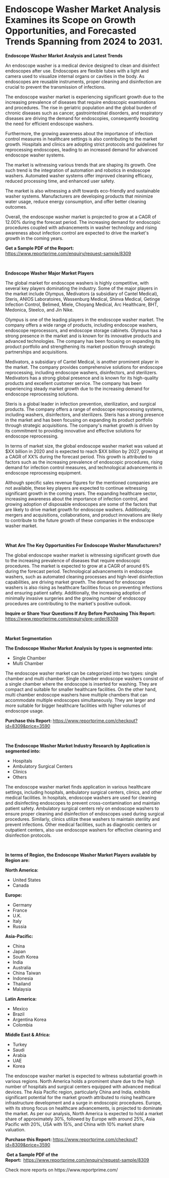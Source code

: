 <p><h1>Endoscope Washer Market Analysis Examines its Scope on Growth Opportunities, and Forecasted Trends Spanning from 2024 to 2031.</h1></p><p><strong>Endoscope Washer Market Analysis and Latest Trends</strong></p>
<p><p>An endoscope washer is a medical device designed to clean and disinfect endoscopes after use. Endoscopes are flexible tubes with a light and camera used to visualize internal organs or cavities in the body. As endoscopes are reusable instruments, proper cleaning and disinfection are crucial to prevent the transmission of infections.</p><p>The endoscope washer market is experiencing significant growth due to the increasing prevalence of diseases that require endoscopic examinations and procedures. The rise in geriatric population and the global burden of chronic diseases such as cancer, gastrointestinal disorders, and respiratory diseases are driving the demand for endoscopies, consequently boosting the need for efficient endoscope washers.</p><p>Furthermore, the growing awareness about the importance of infection control measures in healthcare settings is also contributing to the market growth. Hospitals and clinics are adopting strict protocols and guidelines for reprocessing endoscopes, leading to an increased demand for advanced endoscope washer systems.</p><p>The market is witnessing various trends that are shaping its growth. One such trend is the integration of automation and robotics in endoscope washers. Automated washer systems offer improved cleaning efficacy, reduced processing time, and enhanced user safety.</p><p>The market is also witnessing a shift towards eco-friendly and sustainable washer systems. Manufacturers are developing products that minimize water usage, reduce energy consumption, and offer better cleaning outcomes.</p><p>Overall, the endoscope washer market is projected to grow at a CAGR of 12.00% during the forecast period. The increasing demand for endoscopic procedures coupled with advancements in washer technology and rising awareness about infection control are expected to drive the market's growth in the coming years.</p></p>
<p><strong>Get a Sample PDF of the Report:&nbsp;</strong> <a href="https://www.reportprime.com/enquiry/request-sample/8309">https://www.reportprime.com/enquiry/request-sample/8309</a></p>
<p>&nbsp;</p>
<p><strong>Endoscope Washer Major Market Players</strong></p>
<p><p>The global market for endoscope washers is highly competitive, with several key players dominating the industry. Some of the major players in the market include Olympus, Medivators (a subsidiary of Cantel Medical), Steris, ANIOS Laboratoires, Wassenburg Medical, Shinva Medical, Getinge Infection Control, Belimed, Miele, Choyang Medical, Arc Healthcare, BHT, Medonica, Steelco, and Jin Nike. </p><p>Olympus is one of the leading players in the endoscope washer market. The company offers a wide range of products, including endoscope washers, endoscope reprocessors, and endoscope storage cabinets. Olympus has a strong presence in the market and is known for its innovative products and advanced technologies. The company has been focusing on expanding its product portfolio and strengthening its market position through strategic partnerships and acquisitions. </p><p>Medivators, a subsidiary of Cantel Medical, is another prominent player in the market. The company provides comprehensive solutions for endoscope reprocessing, including endoscope washers, disinfectors, and sterilizers. Medivators has a strong global presence and is known for its high-quality products and excellent customer service. The company has been experiencing steady market growth due to the increasing demand for endoscope reprocessing solutions.</p><p>Steris is a global leader in infection prevention, sterilization, and surgical products. The company offers a range of endoscope reprocessing systems, including washers, disinfectors, and sterilizers. Steris has a strong presence in the market and has been focusing on expanding its product portfolio through strategic acquisitions. The company's market growth is driven by its commitment to providing innovative and effective solutions for endoscope reprocessing.</p><p>In terms of market size, the global endoscope washer market was valued at $XX billion in 2020 and is expected to reach $XX billion by 2027, growing at a CAGR of XX% during the forecast period. This growth is attributed to factors such as the increasing prevalence of endoscopic procedures, rising demand for infection control measures, and technological advancements in endoscope reprocessing equipment.</p><p>Although specific sales revenue figures for the mentioned companies are not available, these key players are expected to continue witnessing significant growth in the coming years. The expanding healthcare sector, increasing awareness about the importance of infection control, and growing adoption of disposable endoscopes are some of the factors that are likely to drive market growth for endoscope washers. Additionally, mergers and acquisitions, collaborations, and product innovations are likely to contribute to the future growth of these companies in the endoscope washer market.</p></p>
<p>&nbsp;</p>
<p><strong>What Are The Key Opportunities For Endoscope Washer Manufacturers?</strong></p>
<p><p>The global endoscope washer market is witnessing significant growth due to the increasing prevalence of diseases that require endoscopic procedures. The market is expected to grow at a CAGR of around 6% during the forecast period. Technological advancements in endoscope washers, such as automated cleaning processes and high-level disinfection capabilities, are driving market growth. The demand for endoscope washers is also rising as healthcare facilities focus on preventing infections and ensuring patient safety. Additionally, the increasing adoption of minimally invasive surgeries and the growing number of endoscopy procedures are contributing to the market's positive outlook.</p></p>
<p><strong>Inquire or Share Your Questions If Any Before Purchasing This Report:</strong> <a href="https://www.reportprime.com/enquiry/pre-order/8309">https://www.reportprime.com/enquiry/pre-order/8309</a></p>
<p>&nbsp;</p>
<p><strong>Market Segmentation</strong></p>
<p><strong>The Endoscope Washer Market Analysis by types is segmented into:</strong></p>
<p><ul><li>Single Chamber</li><li>Multi Chamber</li></ul></p>
<p><p>The endoscope washer market can be categorized into two types: single chamber and multi chamber. Single chamber endoscope washers consist of a single chamber where the endoscope is inserted for washing. They are compact and suitable for smaller healthcare facilities. On the other hand, multi chamber endoscope washers have multiple chambers that can accommodate multiple endoscopes simultaneously. They are larger and more suitable for bigger healthcare facilities with higher volumes of endoscope usage.</p></p>
<p><strong>Purchase this Report:&nbsp;</strong><a href="https://www.reportprime.com/checkout?id=8309&price=3590">https://www.reportprime.com/checkout?id=8309&price=3590</a></p>
<p>&nbsp;</p>
<p><strong>The Endoscope Washer Market Industry Research by Application is segmented into:</strong></p>
<p><ul><li>Hospitals</li><li>Ambulatory Surgical Centers</li><li>Clinics</li><li>Others</li></ul></p>
<p><p>The endoscope washer market finds application in various healthcare settings, including hospitals, ambulatory surgical centers, clinics, and other medical facilities. In hospitals, endoscope washers are used for cleaning and disinfecting endoscopes to prevent cross-contamination and maintain patient safety. Ambulatory surgical centers rely on endoscope washers to ensure proper cleaning and disinfection of endoscopes used during surgical procedures. Similarly, clinics utilize these washers to maintain sterility and prevent infections. Other medical facilities, such as diagnostic centers or outpatient centers, also use endoscope washers for effective cleaning and disinfection protocols.</p></p>
<p>&nbsp;</p>
<p><strong>In terms of Region, the Endoscope Washer Market Players available by Region are:</strong></p>
<p>
    <p> <strong> North America: </strong>
        <ul>
            <li>United States</li>
            <li>Canada</li>
        </ul>
        </p> 
    <p> <strong> Europe: </strong>
        <ul>
            <li>Germany</li>
            <li>France</li>
            <li>U.K.</li>
            <li>Italy</li>
            <li>Russia</li>
        </ul>
        </p> 
    <p> <strong> Asia-Pacific: </strong>
        <ul>
            <li>China</li>
            <li>Japan</li>
            <li>South Korea</li>
            <li>India</li>
            <li>Australia</li>
            <li>China Taiwan</li>
            <li>Indonesia</li>
            <li>Thailand</li>
            <li>Malaysia</li>
        </ul>
        </p> 
    <p> <strong> Latin America: </strong>
        <ul>
            <li>Mexico</li>
            <li>Brazil</li>
            <li>Argentina Korea</li>
            <li>Colombia</li>
        </ul>
        </p> 
    <p> <strong> Middle East & Africa: </strong>
        <ul>
            <li>Turkey</li>
            <li>Saudi</li>
            <li>Arabia</li>
            <li>UAE</li>
            <li>Korea</li>
        </ul>
    </p>
    </p>
<p><p>The endoscope washer market is expected to witness substantial growth in various regions. North America holds a prominent share due to the high number of hospitals and surgical centers equipped with advanced medical devices. The Asia Pacific region, particularly China and India, exhibits significant potential for the market growth attributed to rising healthcare infrastructure development and a surge in endoscopic procedures. Europe, with its strong focus on healthcare advancements, is projected to dominate the market. As per our analysis, North America is expected to hold a market share of approximately 30%, followed by Europe with around 25%, Asia Pacific with 20%, USA with 15%, and China with 10% market share valuation.</p></p>
<p><strong>Purchase this Report: </strong><a href="https://www.reportprime.com/checkout?id=8309&price=3590">https://www.reportprime.com/checkout?id=8309&price=3590</a></p>
<p>&nbsp;<strong>Get a Sample PDF of the Report:&nbsp;&nbsp;</strong><a href="https://www.reportprime.com/enquiry/request-sample/8309">https://www.reportprime.com/enquiry/request-sample/8309</a></p>
<p><strong></strong></p>
<p>Check more reports on https://www.reportprime.com/</p>